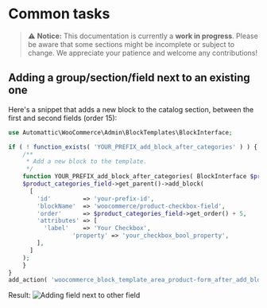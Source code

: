 # Common tasks

> ⚠️ **Notice:** This documentation is currently a **work in progress**. Please be aware that some sections might be incomplete or subject to change. We appreciate your patience and welcome any contributions!

## Adding a group/section/field next to an existing one

Here's a snippet that adds a new block to the catalog section, between the first and second fields (order 15):

```php
use Automattic\WooCommerce\Admin\BlockTemplates\BlockInterface;

if ( ! function_exists( 'YOUR_PREFIX_add_block_after_categories' ) ) {
	/**
	 * Add a new block to the template.
	 */
	function YOUR_PREFIX_add_block_after_categories( BlockInterface $product_categories_field ) {
    $product_categories_field->get_parent()->add_block(
      [
        'id'         => 'your-prefix-id',
        'blockName'  => 'woocommerce/product-checkbox-field',
        'order'      => $product_categories_field->get_order() + 5,
        'attributes' => [
          'label'    => 'Your Checkbox',
				  'property' => 'your_checkbox_bool_property',
        ],
      ]
    );
	}
}
add_action( 'woocommerce_block_template_area_product-form_after_add_block_product-categories', 'YOUR_PREFIX_add_block_after_categories' );
```

Result:
![Adding field next to other field](https://woocommerce.files.wordpress.com/2023/09/adding-field-next-to-other-field.png)
